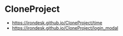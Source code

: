 # CloneProject
 * https://irondesk.github.io/CloneProject/time
 * https://irondesk.github.io/CloneProject/login_modal
